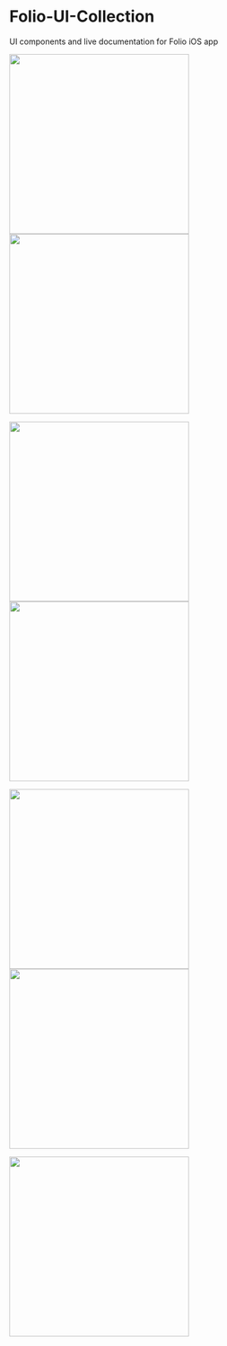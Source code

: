 # Folio-UI-Collection
UI components and live documentation for Folio iOS app 

<img src="https://user-images.githubusercontent.com/40610/44827008-1aaf7b00-ac4c-11e8-83ba-c5fa4572b6e2.png" width=320> <img src="https://user-images.githubusercontent.com/40610/44827011-1c793e80-ac4c-11e8-888b-b72330f669c1.png" width=320>

<img src="https://user-images.githubusercontent.com/40610/44827012-1daa6b80-ac4c-11e8-9a33-912bb52621cd.png" width=320> <img src="https://user-images.githubusercontent.com/40610/44827014-21d68900-ac4c-11e8-92c4-5fcc3d49aba1.png" width=320>

<img src="https://user-images.githubusercontent.com/40610/44827016-2307b600-ac4c-11e8-9173-c8816530a995.png" width=320> <img src="https://user-images.githubusercontent.com/40610/44827018-2438e300-ac4c-11e8-84fd-26d55ba417ff.png" width=320>

<img src="https://user-images.githubusercontent.com/40610/44827026-29962d80-ac4c-11e8-8f24-c9dd1bd94e7c.png" width=320>
